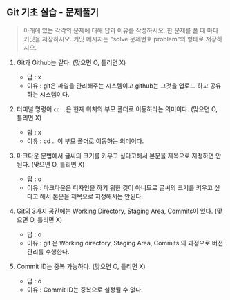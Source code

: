 ## Git 기초 실습 - 문제풀기

> 아래에 있는 각각의 문제에 대해 답과 이유를 작성하시오.
> 한 문제를 풀 때 마다 커밋을 저장하시오. 커밋 메시지는 "solve 문제번호 problem"의 형태로 저장하시오.



1. Git과 Github는 같다. (맞으면 O, 틀리면 X)

   - 답 : x
   - 이유 : git은 파일을 관리해주는 시스템이고 github는 그것을 업로드 하고 공유하는 시스템이다. 

   

2. 터미널 명령어 `cd .`은 현재 위치의 부모 폴더로 이동하라는 의미이다. (맞으면 O, 틀리면 X)

   - 답 :  x
   - 이유 : cd .. 이 부모 폴더로 이동하는 의미이다.



3. 마크다운 문법에서 글씨의 크기를 키우고 싶다고해서 본문을 제목으로 지정하면 안된다. (맞으면 O, 틀리면 X)
   - 답 : o
   - 이유 : 마크다운은 디자인을 하기 위한 것이 아니므로 글씨의 크기를 키우고 싶다고 해서 본문을 제목으로 지정해서는 안된다.



4. Git의 3가지 공간에는 Working Directory, Staging Area, Commits이 있다. (맞으면 O, 틀리면 X)
   - 답 : o
   - 이유 :  git 은 Working directory, Staging Area, Commits 의 과정으로 버전 관리를 수행한다.



5. Commit ID는 중복 가능하다. (맞으면 O, 틀리면 X)
   - 답 : o
   - 이유 : Commit ID는 중복으로 설정될 수 없다. 